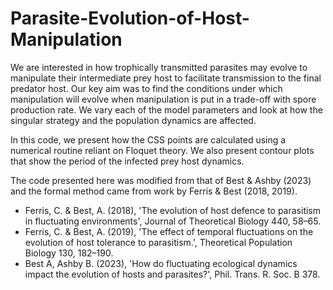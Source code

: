 # Parasite-Evolution-of-Host-Manipulation
We are interested in how trophically transmitted parasites may evolve to manipulate their intermediate prey host to facilitate transmission to the final predator host. 
Our key aim was to find the conditions under which manipulation will evolve when manipulation is put in a trade-off with spore production rate. 
We vary each of the model parameters and look at how the singular strategy and the population dynamics are affected.

In this code, we present how the CSS points are calculated using a numerical routine reliant on Floquet theory. 
We also present contour plots that show the period of the infected prey host dynamics. 

The code presented here was modified from that of Best & Ashby (2023) and the formal method came from work by Ferris & Best (2018, 2019).




- Ferris, C. & Best, A. (2018), 'The evolution of host defence to parasitism in fluctuating environments', Journal of Theoretical Biology 440, 58–65.
- Ferris, C. & Best, A. (2019), 'The effect of temporal fluctuations on the evolution of host tolerance to parasitism.', Theoretical Population Biology 130, 182–190.
- Best A, Ashby B. (2023), 'How do fluctuating ecological dynamics impact the evolution of hosts and parasites?', Phil. Trans. R. Soc. B 378.
